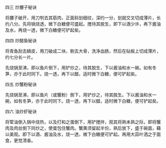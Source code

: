 四三 炒腰子秘诀

将腰子破开，用刀刳去其筋肉，正面斜划细纹，深约一分，划就交叉切成薄片，长约八分。先将锅烧透，微下白糖便可盛起。搅待其脱生，即下以酒少许，再下酱油及水，再烧一透，微下白糖便可铲起矣。

四四 炒醋鱼秘诀

将青鱼刮去鳞皮，用刀破成二块，剔去大骨，洗净血肠，然后在砧板上切成薄片，约七分长一片。

先烧锅至沸，即以鱼片倒下，用铲炒之，待其脱生，下以酱油和水一碗。如有冬笋，亦于此时同下。烧一透，再下以醋，适时微下白糖，便可铲起矣。

四五 炒蟹粉秘诀

先烧锅至沸，即以鱼片（或蟹粉）倒下，用铲炒之，待其脱生。下以酱油和水一碗，如有冬笋，亦于此时同下。烧一透，再下以醋，适时微下白糖，便可铲起矣。

四六 油炒虾秘诀

将荤油倒入锅中烧热，以及打和之蛋倒下，用铲搅拌，观其将熟未熟之际，即将蟹肉及肉丝倒下同炒之，使蛋包住蟹肉。蟹黄须留起半份，熟后放下，盛于碗面，藉以美观。即下以酒、酱油及水，烧一透，微下白糖便可铲起。再用大蒜叶洒之于面食，更觉清香。